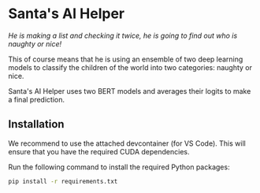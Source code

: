 # Santa's AI Helper

_He is making a list and checking it twice, he is going to find out who is naughty or nice!_

This of course means that he is using an ensemble of two deep learning models to classify the children of the world into two categories: naughty or nice.

Santa's AI Helper uses two BERT models and averages their logits to make a final prediction.

## Installation
We recommend to use the attached devcontainer (for VS Code). This will ensure that you have the required CUDA dependencies.

Run the following command to install the required Python packages:

``` sh
pip install -r requirements.txt
```
